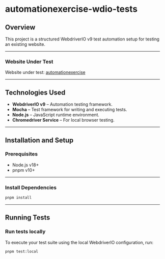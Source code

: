 # automationexercise-wdio-tests

## Overview
This project is a structured WebdriverIO v9 test automation setup for testing an existing website.  

---

### Website Under Test
Website under test: [automationexercise](https://www.automationexercise.com/)

---

## Technologies Used
- **WebdriverIO v9** – Automation testing framework.
- **Mocha** – Test framework for writing and executing tests.
- **Node.js** – JavaScript runtime environment.
- **Chromedriver Service** – For local browser testing.

---

## Installation and Setup

### Prerequisites
- Node.js v18+
- pnpm v10+

---

### Install Dependencies
```bash 
pnpm install
```

---

## Running Tests

### Run tests locally
To execute your test suite using the local WebdriverIO configuration, run:

```bash
pnpm test:local
```